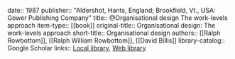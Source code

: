 date:: 1987
publisher:: "Aldershot, Hants, England; Brookfield, Vt., USA: Gower Publishing Company"
title:: @Organisational design The work-levels approach
item-type:: [[book]]
original-title:: Organisational design: The work-levels approach
short-title:: Organisational design
authors:: [[Ralph Rowbottom]], [[Ralph William Rowbottom]], [[David Billis]]
library-catalog:: Google Scholar
links:: [Local library](zotero://select/library/items/LX99H9UM), [Web library](https://www.zotero.org/users/6520516/items/LX99H9UM)
